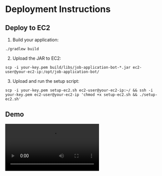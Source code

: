 # Deployment Instructions

## Deploy to EC2

1. Build your application:

```
./gradlew build
```

2. Upload the JAR to EC2:

```
scp -i your-key.pem build/libs/job-application-bot-*.jar ec2-user@your-ec2-ip:/opt/job-application-bot/
```

3. Upload and run the setup script:

```
scp -i your-key.pem setup-ec2.sh ec2-user@your-ec2-ip:~/ && ssh -i your-key.pem ec2-user@your-ec2-ip 'chmod +x setup-ec2.sh && ./setup-ec2.sh'
```

## Demo

![Demo](./demo.MOV)
